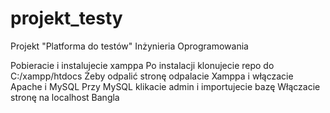 # projekt_testy
Projekt "Platforma do testów" Inżynieria Oprogramowania


Pobieracie i instalujecie xamppa
Po instalacji klonujecie repo do C:/xampp/htdocs
Żeby odpalić stronę odpalacie Xamppa i włączacie Apache i MySQL
Przy MySQL klikacie admin i importujecie bazę
Włączacie stronę na localhost
Bangla
